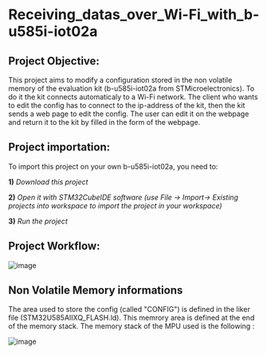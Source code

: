 # Receiving_datas_over_Wi-Fi_with_b-u585i-iot02a

## Project Objective:

This project aims to modify a configuration stored in the non volatile memory of the evaluation kit (b-u585i-iot02a from STMicroelectronics). To do it the kit connects automaticaly to a Wi-Fi network. The client who wants to edit the config has to connect to the ip-address of the kit, then the kit sends a web page to edit the config. The user can edit it on the webpage and return it to the kit by filled in the form of the webpage.


## Project importation:

To import this project on your own b-u585i-iot02a, you need to:

**1)** *Download this project*

**2)** *Open it with STM32CubeIDE software (use File -> Import-> Existing projects into workspace to import the project in your workspace)*

**3)** *Run the project*


## Project Workflow:

![image](https://github.com/user-attachments/assets/2a666c92-d2de-4469-be39-977c83068f09)



## Non Volatile Memory informations

The area used to store the config (called "CONFIG") is defined in the liker file (STM32U585AIIXQ_FLASH.ld). This memrory area is defined at the end of the memory stack. The memory stack of the MPU used is the following :

![image](https://github.com/user-attachments/assets/b50f19e9-757f-4d32-94d7-46c3208fc088)
